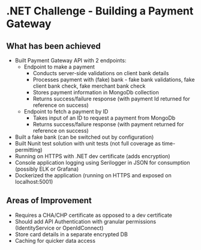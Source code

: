 # .NET Challenge - Building a Payment Gateway

## What has been achieved
* Built Payment Gateway API with 2 endpoints:
  * Endpoint to make a payment
    * Conducts server-side validations on client bank details
    * Processes payment with (fake) bank - fake bank validations, fake client bank check, fake merchant bank check
    * Stores payment information in MongoDb collection
    * Returns success/failure response (with payment Id returned for reference on success)
  * Endpoint to fetch a payment by ID
    * Takes input of an ID to request a payment from MongoDb
    * Returns success/failure response (with payment returned for reference on success)
* Built a fake bank (can be switched out by configuration)
* Built Nunit test solution with unit tests (not full coverage as time-permitting)
* Running on HTTPS with .NET dev certificate (adds encryption)
* Console application logging using Serilogger in JSON for consumption (possibly ELK or Grafana) 
* Dockerized the application (running on HTTPS and exposed on localhost:5001)

## Areas of Improvement
* Requires a CHA/CHP certificate as opposed to a dev certificate
* Should add API Authentication with granular permissions (IdentityService or OpenIdConnect)
* Store card details in a separate encrypted DB
* Caching for quicker data access
